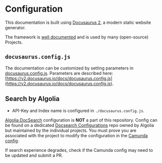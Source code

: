 # Configuration

This documentation is built using [Docusaurus 2](https://v2.docusaurus.io/), a modern static website generator.

The framework is [well documented](https://v2.docusaurus.io/docs/) and is used by many (open-source) Projects.

## `docusaurus.config.js`

The documentation can be customized by setting parameters in [docusaurus.config.js](../docusaurus.config.js). Parameters are described here: [https://v2.docusaurus.io/docs/docusaurus.config.js](https://v2.docusaurus.io/docs/docusaurus.config.js).

## Search by Algolia

- API-Key and Index name is configured in `./docusaurus.config.js`.

[Algolia DocSearch](https://docsearch.algolia.com/) configuration is **NOT** a part of this repository. Config can be found on a dedicated [Docsearch Configurations](https://github.com/algolia/docsearch-configs) repo owned by Algolia but maintained by the individual projects. You must prove you are associated with the project to modify the configuration in the [Camunda config](https://github.com/algolia/docsearch-configs/blob/master/configs/camunda.json).

If search experience degrades, check if the Camunda config may need to be updated and submit a PR.

